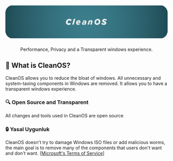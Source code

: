 <h1 align="center">
  <a href="http://atlasos.net" target="_blank"><img src="https://raw.githubusercontent.com/cleancustomos/CleanOS/main/Assets/cover.png" alt="Atlas" width="800"></a>
</h1>
<p align="center">Performance, Privacy and a Transparent windows experience.</p>

## 🤔 What is CleanOS?
CleanOS allows you to reduce the bloat of windows. All unnecessary and system-taxing components in Windows are removed. It allows you to have a transparent windows experience.


### 🔍 Open Source and Transparent
All changes and tools used in CleanOS are open source

### 🔒 Yasal Uygunluk
CleanOS doesn't try to damage Windows ISO files or add malicious worms, the main goal is to remove many of the components that users don't want and don't want. [[Microsoft's Terms of Service](https://www.microsoft.com/en-us/Useterms/Retail/Windows/10/UseTerms_Retail_Windows_10_English.htm)] 
